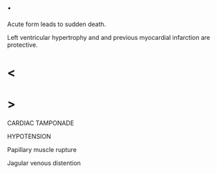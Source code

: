 # .

Acute form leads to sudden death.

Left ventricular hypertrophy and and previous myocardial infarction are protective.

# <

# >

CARDIAC TAMPONADE

HYPOTENSION

Papillary muscle rupture

Jagular venous distention
